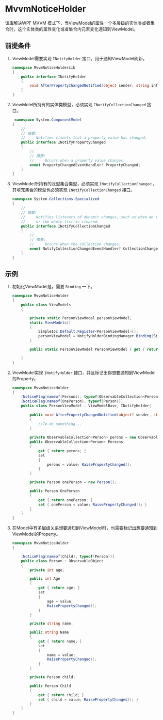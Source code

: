 # MvvmNoticeHolder

该库解决WPF MVVM 模式下，当ViewModel的属性一个多层级的实体类或者集合时，这个实体类的属性变化或者集合内元素变化通知到ViewModel。

## 前提条件

1. ViewModel需要实现 `INotifyHolder` 接口，用于通知ViewModel刷新。

   ```c#
   namespace MvvmNoticeHolderLib
   {
       public interface INotifyHolder
       {
           void AfterPropertyChangedNotified(object sender, string info);
       }
   }
   ```

   

2. ViewMolel所持有的实体类模型，必须实现 `INotifyCollectionChanged` 接口。

   ```c#
    namespace System.ComponentModel
   {
       //
       // 摘要:
       //     Notifies clients that a property value has changed.
       public interface INotifyPropertyChanged
       {
           //
           // 摘要:
           //     Occurs when a property value changes.
           event PropertyChangedEventHandler? PropertyChanged;
       }
   }
   ```

   

3. ViewModel所持有的泛型集合类型，必须实现 `INotifyCollectionChanged` ，其填充集合的模型也必须实现 `INotifyCollectionChanged` 接口。

   ```c#
   namespace System.Collections.Specialized
   {
       //
       // 摘要:
       //     Notifies listeners of dynamic changes, such as when an item is added and removed
       //     or the whole list is cleared.
       public interface INotifyCollectionChanged
       {
           //
           // 摘要:
           //     Occurs when the collection changes.
           event NotifyCollectionChangedEventHandler? CollectionChanged;
       }
   }
   ```



## 示例

1. 初始化ViewModel是，需要 `Binding` 一下。

   ```c#
   namespace MvvmNoticeHolder
   {
       public class ViewModels
       {
   
           private static PersonViewModel personViewModel;
           static ViewModels()
           {
               SimpleIoc.Default.Register<PersonViewModel>();
               personViewModel = NotifyHolderBindingManager.Binding(SimpleIoc.Default.GetInstance<PersonViewModel>(), SimpleIoc.Default.GetInstance<PersonViewModel>());
           }
   
           public static PersonViewModel PersonViewModel { get { return personViewModel; } }
   
       }
   }
   ```

   

2. ViewModel实现 `INotifyHolder` 接口，并且标记出你想要通知到ViewModel的Property。

   ```c#
   namespace MvvmNoticeHolder
   {
       [NoticeFlag(nameof(Persons), typeof(ObservableCollection<Person>))]
       [NoticeFlag(nameof(OnePerson), typeof(Person))]
       public class PersonViewModel : ViewModelBase, INotifyHolder{
          
           public void AfterPropertyChangedNotified(object? sender, string info)
           {
               //To do something...
           }
           
           private ObservableCollection<Person> perons = new ObservableCollection<Person>();
           public ObservableCollection<Person> Persons
           {
               get { return perons; }
               set
               {
                   perons = value; RaisePropertyChanged();
               }
           }
   
           private Person onePerson = new Person();
   
           public Person OnePerson
           {
               get { return onePerson; }
               set { onePerson = value; RaisePropertyChanged(); }
           }
       }
   }
   ```

   

3. 在Model中有多层级关系想要通知到ViewModel时，也需要标记出想要通知到ViewModel的Property。

   ```c#
   namespace MvvmNoticeHolder
   {
   
       [NoticeFlag(nameof(Child), typeof(Person))]
       public class Person : ObservableObject
       {
           private int age;
   
           public int Age
           {
               get { return age; }
               set
               {
                   age = value;
                   RaisePropertyChanged();
               }
           }
   
           private string name;
   
           public string Name
           {
               get { return name; }
               set
               {
                   name = value;
                   RaisePropertyChanged();
               }
           }
   
           private Person child;
   
           public Person Child
           {
               get { return child; }
               set { child = value; RaisePropertyChanged(); }
           }
       }
   }
   ```
